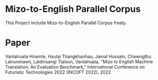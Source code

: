 # Mizo-to-English Parallel Corpus
This Project include Mizo-to-English Parallel Corpus freely.

# Paper
Vanlalruata Hnamte, Haulai Thangkhanhau, Jamal Hussain, Chawngthu Lalnunmawii, Laldinsangi Tlaisun, Vanlalruata, "Mizo to English Machine Translation: An Evaluation Benchmark," International Conference on Futuristic Technologies 2022 (INCOFT 2022), 2022
